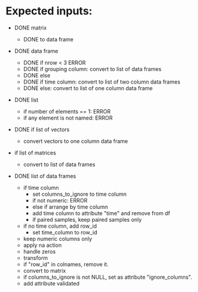 # Expected inputs:

- DONE matrix
  + DONE to data frame

- DONE data frame
  + DONE if nrow < 3 ERROR
  + DONE if grouping column: convert to list of data frames
  +  DONE else
    + DONE if time column: convert to list of two column data frames
    + DONE else: convert to list of one column data frame
  
- DONE list
  + if number of elements == 1: ERROR
  + if any element is not named: ERROR

- DONE if list of vectors
  + convert vectors to one column data frame
  
- if list of matrices
  + convert to list of data frames

- DONE list of data frames
  + if time column
    + set columns_to_ignore to time column
    + if not numeric: ERROR
    + else if arrange by time column
    + add time column to attribute "time" and remove from df
    + if paired samples, keep paired samples only
  + if no time column, add row_id
    + set time_column to row_id
  + keep numeric columns only
  + apply na action
  + handle zeros
  + transform
  + if "row_id" in colnames, remove it.
  + convert to matrix
  + if columns_to_ignore is not NULL, set as attribute "ignore_columns".
  + add attribute validated
